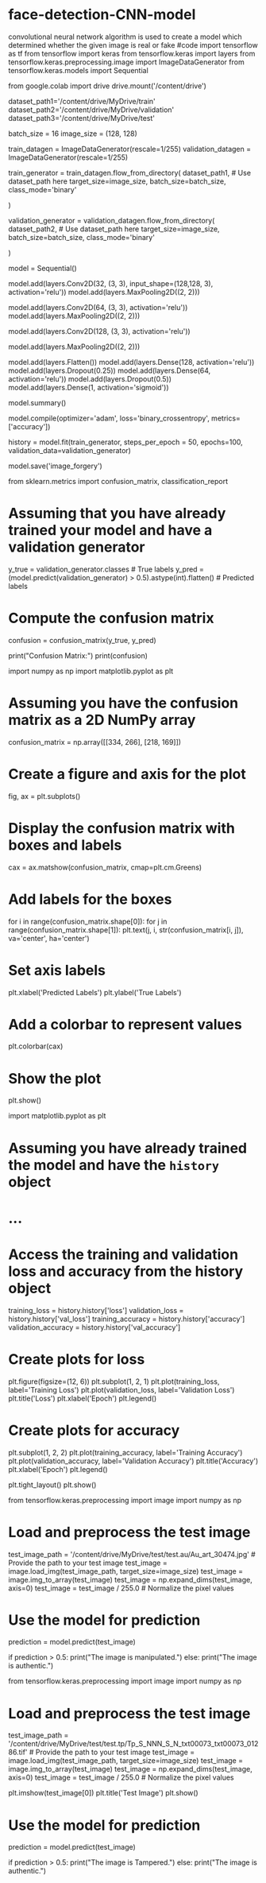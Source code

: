 # face-detection-CNN-model
convolutional neural network algorithm is used to create a model which determined whether the given image is real or fake
#code 
import tensorflow as tf
from tensorflow import keras
from tensorflow.keras import layers
from tensorflow.keras.preprocessing.image import ImageDataGenerator
from tensorflow.keras.models import Sequential

from google.colab import drive
drive.mount('/content/drive')

dataset_path1='/content/drive/MyDrive/train'
dataset_path2='/content/drive/MyDrive/validation'
dataset_path3='/content/drive/MyDrive/test'

batch_size = 16
image_size = (128, 128)

train_datagen = ImageDataGenerator(rescale=1/255)
validation_datagen = ImageDataGenerator(rescale=1/255)

train_generator = train_datagen.flow_from_directory(
    dataset_path1,  # Use dataset_path here
    target_size=image_size,
    batch_size=batch_size,
    class_mode='binary'

)

validation_generator = validation_datagen.flow_from_directory(
    dataset_path2,  # Use dataset_path here
    target_size=image_size,
    batch_size=batch_size,
    class_mode='binary'

)

model = Sequential()

model.add(layers.Conv2D(32, (3, 3), input_shape=(128,128, 3), activation='relu'))
model.add(layers.MaxPooling2D((2, 2)))

model.add(layers.Conv2D(64, (3, 3), activation='relu'))
model.add(layers.MaxPooling2D((2, 2)))

model.add(layers.Conv2D(128, (3, 3), activation='relu'))

model.add(layers.MaxPooling2D((2, 2)))


model.add(layers.Flatten())
model.add(layers.Dense(128, activation='relu'))
model.add(layers.Dropout(0.25))
model.add(layers.Dense(64, activation='relu'))
model.add(layers.Dropout(0.5))
model.add(layers.Dense(1, activation='sigmoid'))

model.summary()

model.compile(optimizer='adam',
              loss='binary_crossentropy',
              metrics=['accuracy'])

history = model.fit(train_generator,
                    steps_per_epoch = 50,
                    epochs=100,
                    validation_data=validation_generator)

model.save('image_forgery')

from sklearn.metrics import confusion_matrix, classification_report
# Assuming that you have already trained your model and have a validation generator
y_true = validation_generator.classes  # True labels
y_pred = (model.predict(validation_generator) > 0.5).astype(int).flatten()  # Predicted labels

# Compute the confusion matrix
confusion = confusion_matrix(y_true, y_pred)

print("Confusion Matrix:")
print(confusion)

import numpy as np
import matplotlib.pyplot as plt

# Assuming you have the confusion matrix as a 2D NumPy array
confusion_matrix = np.array([[334, 266], [218, 169]])

# Create a figure and axis for the plot
fig, ax = plt.subplots()

# Display the confusion matrix with boxes and labels
cax = ax.matshow(confusion_matrix, cmap=plt.cm.Greens)

# Add labels for the boxes
for i in range(confusion_matrix.shape[0]):
    for j in range(confusion_matrix.shape[1]):
        plt.text(j, i, str(confusion_matrix[i, j]), va='center', ha='center')

# Set axis labels
plt.xlabel('Predicted Labels')
plt.ylabel('True Labels')

# Add a colorbar to represent values
plt.colorbar(cax)

# Show the plot
plt.show()


import matplotlib.pyplot as plt

# Assuming you have already trained the model and have the `history` object
# ...

# Access the training and validation loss and accuracy from the history object
training_loss = history.history['loss']
validation_loss = history.history['val_loss']
training_accuracy = history.history['accuracy']
validation_accuracy = history.history['val_accuracy']

# Create plots for loss
plt.figure(figsize=(12, 6))
plt.subplot(1, 2, 1)
plt.plot(training_loss, label='Training Loss')
plt.plot(validation_loss, label='Validation Loss')
plt.title('Loss')
plt.xlabel('Epoch')
plt.legend()

# Create plots for accuracy
plt.subplot(1, 2, 2)
plt.plot(training_accuracy, label='Training Accuracy')
plt.plot(validation_accuracy, label='Validation Accuracy')
plt.title('Accuracy')
plt.xlabel('Epoch')
plt.legend()

plt.tight_layout()
plt.show()


from tensorflow.keras.preprocessing import image
import numpy as np

# Load and preprocess the test image
test_image_path = '/content/drive/MyDrive/test/test.au/Au_art_30474.jpg'  # Provide the path to your test image
test_image = image.load_img(test_image_path, target_size=image_size)
test_image = image.img_to_array(test_image)
test_image = np.expand_dims(test_image, axis=0)
test_image = test_image / 255.0  # Normalize the pixel values

# Use the model for prediction
prediction = model.predict(test_image)

if prediction > 0.5:
    print("The image is manipulated.")
else:
    print("The image is authentic.")


from tensorflow.keras.preprocessing import image
import numpy as np

# Load and preprocess the test image
test_image_path = '/content/drive/MyDrive/test/test.tp/Tp_S_NNN_S_N_txt00073_txt00073_01286.tif'  # Provide the path to your test image
test_image = image.load_img(test_image_path, target_size=image_size)
test_image = image.img_to_array(test_image)
test_image = np.expand_dims(test_image, axis=0)
test_image = test_image / 255.0  # Normalize the pixel values

plt.imshow(test_image[0])
plt.title('Test Image')
plt.show()

# Use the model for prediction
prediction = model.predict(test_image)

if prediction > 0.5:
    print("The image is Tampered.")
else:
    print("The image is authentic.")
